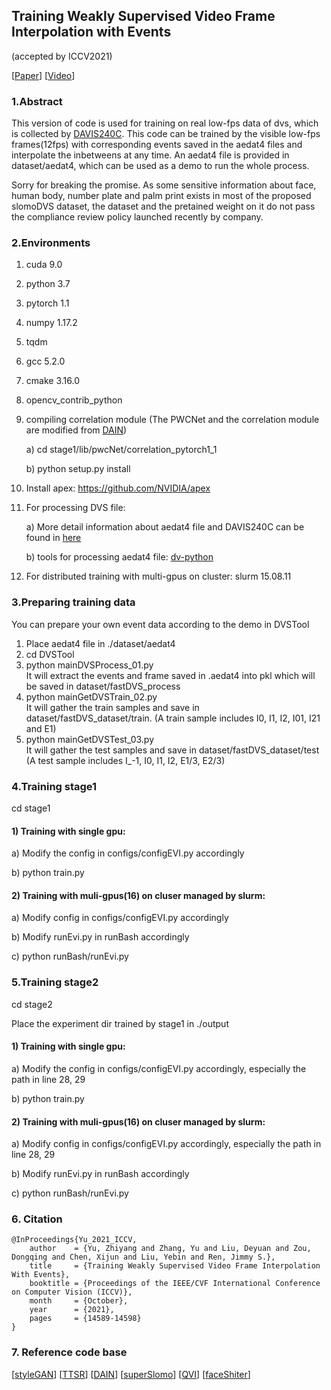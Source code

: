 ## Training Weakly Supervised Video Frame Interpolation with Events
(accepted by ICCV2021)

[[Paper](https://openaccess.thecvf.com/content/ICCV2021/html/Yu_Training_Weakly_Supervised_Video_Frame_Interpolation_With_Events_ICCV_2021_paper.html)]
[[Video](https://www.youtube.com/watch?v=ktG5U3WKGes&t=2s)]

### 1.Abstract
This version of code is used for training on real low-fps data of dvs, which is collected by [DAVIS240C](https://inivation.com/wp-content/uploads/2019/08/DAVIS240.pdf). This code can be trained by the visible low-fps frames(12fps) with corresponding events saved in the aedat4 files  and interpolate the inbetweens at any time. An aedat4 file is provided in dataset/aedat4, which can be used as a demo to run the whole process.
 
Sorry for breaking the promise. As some sensitive information about face, human body, number plate and palm print exists in most of the proposed slomoDVS dataset, the dataset and the pretained weight on it do not pass the compliance review policy launched recently by company.
### 2.Environments
1) cuda 9.0

2) python 3.7

3) pytorch 1.1

4) numpy 1.17.2

5) tqdm

6) gcc 5.2.0

7) cmake 3.16.0

8) opencv_contrib_python

9) compiling correlation module
(The PWCNet and the correlation module are modified from [DAIN](https://github.com/baowenbo/DAIN/tree/master/PWCNet))

   a) cd stage1/lib/pwcNet/correlation_pytorch1_1

   b) python setup.py install


10) Install apex: https://github.com/NVIDIA/apex

11) For processing DVS file:
   
     a) More detail information about aedat4 file and DAVIS240C can be found in [here](https://inivation.gitlab.io/dv/dv-docs/docs/getting-started/)

     b) tools for processing aedat4 file: [dv-python](https://gitlab.com/inivation/dv/dv-python)

12) For distributed training with multi-gpus on cluster: slurm 15.08.11
 
### 3.Preparing training data
You can prepare your own event data according to the demo in DVSTool

1) Place aedat4 file in ./dataset/aedat4
2) cd DVSTool
3) python mainDVSProcess_01.py  
It will extract the events and frame saved in .aedat4 into pkl which will be saved in dataset/fastDVS_process
4) python mainGetDVSTrain_02.py  
It will gather the train samples and save in dataset/fastDVS_dataset/train.  (A train sample includes I0, I1, I2, I01, I21 and E1)
5) python mainGetDVSTest_03.py  
It will gather the test samples and save in dataset/fastDVS_dataset/test  (A test sample includes I_-1, I0, I1, I2, E1/3, E2/3)
### 4.Training stage1
cd stage1 
#### 1) Training with single gpu:
a) Modify the config in configs/configEVI.py accordingly

b) python train.py

#### 2) Training with muli-gpus(16) on cluser managed by slurm:
a) Modify config in configs/configEVI.py accordingly

b) Modify runEvi.py in runBash accordingly

c) python runBash/runEvi.py

### 5.Training stage2
cd stage2 

Place the experiment dir trained by stage1 in ./output

#### 1) Training with single gpu:
a) Modify the config in configs/configEVI.py accordingly, especially the path in line 28, 29

b) python train.py

#### 2) Training with muli-gpus(16) on cluser managed by slurm:
a) Modify config in configs/configEVI.py accordingly, especially the path in line 28, 29

b) Modify runEvi.py in runBash accordingly

c) python runBash/runEvi.py

### 6. Citation 
```
@InProceedings{Yu_2021_ICCV,
    author    = {Yu, Zhiyang and Zhang, Yu and Liu, Deyuan and Zou, Dongqing and Chen, Xijun and Liu, Yebin and Ren, Jimmy S.},
    title     = {Training Weakly Supervised Video Frame Interpolation With Events},
    booktitle = {Proceedings of the IEEE/CVF International Conference on Computer Vision (ICCV)},
    month     = {October},
    year      = {2021},
    pages     = {14589-14598}
}
```
### 7. Reference code base 
[[styleGAN](https://github.com/tomguluson92/StyleGAN_PyTorch)] [[TTSR](https://github.com/researchmm/TTSR)] [[DAIN](https://github.com/baowenbo/DAIN/tree/master/PWCNet)] [[superSlomo](https://github.com/avinashpaliwal/Super-SloMo)] [[QVI](https://sites.google.com/view/xiangyuxu/qvi_nips19)] [[faceShiter](https://github.com/mindslab-ai/faceshifter)]
